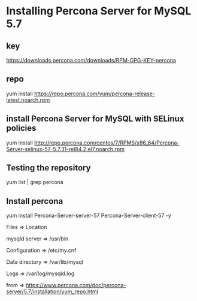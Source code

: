 # Installing Percona Server for MySQL 5.7

## key

https://downloads.percona.com/downloads/RPM-GPG-KEY-percona

## repo

yum install https://repo.percona.com/yum/percona-release-latest.noarch.rpm

## install Percona Server for MySQL with SELinux policies

yum install http://repo.percona.com/centos/7/RPMS/x86_64/Percona-Server-selinux-57-5.7.31-rel84.2.el7.noarch.rpm


## Testing the repository

yum list | grep percona

## Install percona

yum install Percona-Server-server-57  Percona-Server-client-57 -y


Files => Location

mysqld server => /usr/bin

Configuration => /etc/my.cnf

Data directory =>  /var/lib/mysql

Logs => /var/log/mysqld.log


from => https://www.percona.com/doc/percona-server/5.7/installation/yum_repo.html
